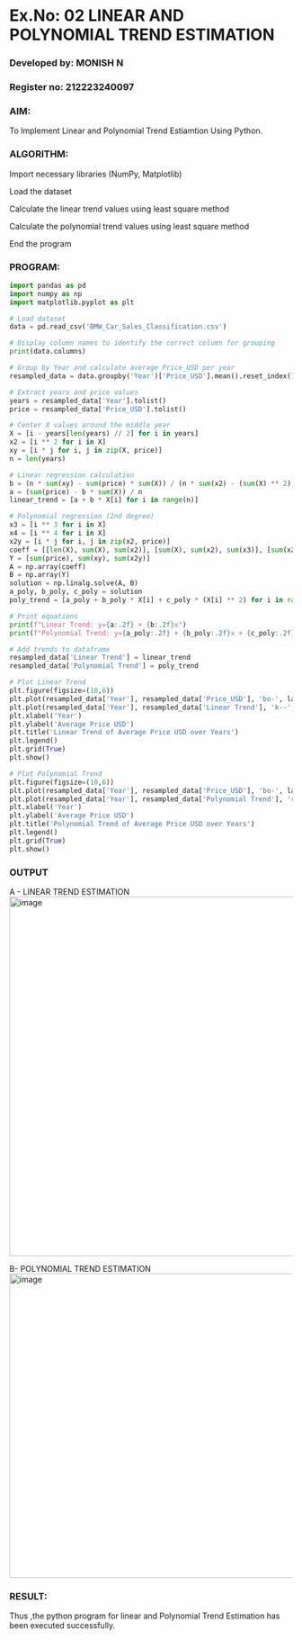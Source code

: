 # Ex.No: 02 LINEAR AND POLYNOMIAL TREND ESTIMATION

### Developed by: MONISH N
### Register no: 212223240097


### AIM:
To Implement Linear and Polynomial Trend Estiamtion Using Python.

### ALGORITHM:
Import necessary libraries (NumPy, Matplotlib)

Load the dataset

Calculate the linear trend values using least square method

Calculate the polynomial trend values using least square method

End the program
### PROGRAM:
```python
import pandas as pd
import numpy as np
import matplotlib.pyplot as plt

# Load dataset
data = pd.read_csv('BMW_Car_Sales_Classification.csv')

# Display column names to identify the correct column for grouping
print(data.columns)

# Group by Year and calculate average Price_USD per year
resampled_data = data.groupby('Year')['Price_USD'].mean().reset_index()

# Extract years and price values
years = resampled_data['Year'].tolist()
price = resampled_data['Price_USD'].tolist()

# Center X values around the middle year
X = [i - years[len(years) // 2] for i in years]
x2 = [i ** 2 for i in X]
xy = [i * j for i, j in zip(X, price)]
n = len(years)

# Linear regression calculation
b = (n * sum(xy) - sum(price) * sum(X)) / (n * sum(x2) - (sum(X) ** 2))
a = (sum(price) - b * sum(X)) / n
linear_trend = [a + b * X[i] for i in range(n)]

# Polynomial regression (2nd degree)
x3 = [i ** 3 for i in X]
x4 = [i ** 4 for i in X]
x2y = [i * j for i, j in zip(x2, price)]
coeff = [[len(X), sum(X), sum(x2)], [sum(X), sum(x2), sum(x3)], [sum(x2), sum(x3), sum(x4)]]
Y = [sum(price), sum(xy), sum(x2y)]
A = np.array(coeff)
B = np.array(Y)
solution = np.linalg.solve(A, B)
a_poly, b_poly, c_poly = solution
poly_trend = [a_poly + b_poly * X[i] + c_poly * (X[i] ** 2) for i in range(n)]

# Print equations
print(f"Linear Trend: y={a:.2f} + {b:.2f}x")
print(f"Polynomial Trend: y={a_poly:.2f} + {b_poly:.2f}x + {c_poly:.2f}x²")

# Add trends to dataframe
resampled_data['Linear Trend'] = linear_trend
resampled_data['Polynomial Trend'] = poly_trend

# Plot Linear Trend
plt.figure(figsize=(10,6))
plt.plot(resampled_data['Year'], resampled_data['Price_USD'], 'bo-', label='Average Price USD')
plt.plot(resampled_data['Year'], resampled_data['Linear Trend'], 'k--', label='Linear Trend')
plt.xlabel('Year')
plt.ylabel('Average Price USD')
plt.title('Linear Trend of Average Price USD over Years')
plt.legend()
plt.grid(True)
plt.show()

# Plot Polynomial Trend
plt.figure(figsize=(10,6))
plt.plot(resampled_data['Year'], resampled_data['Price_USD'], 'bo-', label='Average Price USD')
plt.plot(resampled_data['Year'], resampled_data['Polynomial Trend'], 'r-', label='Polynomial Trend')
plt.xlabel('Year')
plt.ylabel('Average Price USD')
plt.title('Polynomial Trend of Average Price USD over Years')
plt.legend()
plt.grid(True)
plt.show()


```

### OUTPUT


A - LINEAR TREND ESTIMATION
<img width="892" height="639" alt="image" src="https://github.com/user-attachments/assets/ff3b34d7-fac7-4a1a-97a3-0fbd7d7f3ebf" />



B- POLYNOMIAL TREND ESTIMATION
<img width="909" height="541" alt="image" src="https://github.com/user-attachments/assets/5cd8dec7-0421-4bc8-8d12-a571a22829e8" />



### RESULT:
Thus ,the python program for linear and Polynomial Trend Estimation has been executed successfully.
